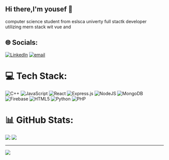 ## Hi there,I'm yousef 👋


computer science student from eslsca univerty
full stactk developer utilizing mern stack wit vue and 




## 🌐 Socials:
[![LinkedIn](https://img.shields.io/badge/LinkedIn-%230077B5.svg?logo=linkedin&logoColor=white)](https://linkedin.com/in/https://www.linkedin.com/in/yousef-sawy/) [![email](https://img.shields.io/badge/Email-D14836?logo=gmail&logoColor=white)](mailto:yousef.sawy3@gmail.com) 

# 💻 Tech Stack:
![C++](https://img.shields.io/badge/c++-%2300599C.svg?style=plastic&logo=c%2B%2B&logoColor=white)
![JavaScript](https://img.shields.io/badge/javascript-%23323330.svg?style=plastic&logo=javascript&logoColor=%23F7DF1E)
![React](https://img.shields.io/badge/react-%2320232a.svg?style=plastic&logo=react&logoColor=%2361DAFB)
![Express.js](https://img.shields.io/badge/express.js-%23404d59.svg?style=plastic&logo=express&logoColor=%2361DAFB)
![NodeJS](https://img.shields.io/badge/node.js-6DA55F?style=plastic&logo=node.js&logoColor=white)
![MongoDB](https://img.shields.io/badge/MongoDB-%234ea94b.svg?style=plastic&logo=mongodb&logoColor=white)
![Firebase](https://img.shields.io/badge/firebase-a08021?style=plastic&logo=firebase&logoColor=ffcd34)
![HTML5](https://img.shields.io/badge/html5-%23E34F26.svg?style=plastic&logo=html5&logoColor=white)
![Python](https://img.shields.io/badge/python-3670A0?style=plastic&logo=python&logoColor=ffdd54)
![PHP](https://img.shields.io/badge/php-%23777BB4.svg?style=plastic&logo=php&logoColor=white)
# 📊 GitHub Stats:
![](https://nirzak-streak-stats.vercel.app/?user=Yousef-sawy&theme=tokyonight&hide_border=true)
![](https://github-readme-stats.vercel.app/api/top-langs/?username=Yousef-sawy&theme=tokyonight&hide_border=true&include_all_commits=true&count_private=false&layout=compact)

---
[![](https://visitcount.itsvg.in/api?id=Yousef-sawy&icon=10&color=0)](https://visitcount.itsvg.in)

<!-- Proudly created with GPRM ( https://gprm.itsvg.in ) -->
